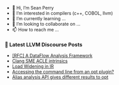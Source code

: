 - 👋 Hi, I’m Sean Perry
- 👀 I’m interested in compilers (c++, COBOL, llvm)
- 🌱 I’m currently learning ...
- 💞️ I’m looking to collaborate on ...
- 📫 How to reach me ...

<!---
s66perry/s66perry is a ✨ special ✨ repository because its `README.md` (this file) appears on your GitHub profile.
You can click the Preview link to take a look at your changes.
--->
### 📕 Latest LLVM Discourse Posts

<!-- DISCOURSE-LLVM:START -->
- [[RFC] A DataFlow Analysis Framework](https://discourse.llvm.org/t/rfc-a-dataflow-analysis-framework/63340?page=2#post_27)
- [Clang SME ACLE intrinsics](https://discourse.llvm.org/t/clang-sme-acle-intrinsics/63223#post_2)
- [Load Widening in IR](https://discourse.llvm.org/t/load-widening-in-ir/61952#post_16)
- [Accessing the command line from an opt plugin?](https://discourse.llvm.org/t/accessing-the-command-line-from-an-opt-plugin/63427#post_2)
- [Alias analysis API gives different results to opt](https://discourse.llvm.org/t/alias-analysis-api-gives-different-results-to-opt/63397#post_13)
<!-- DISCOURSE-LLVM:END -->
